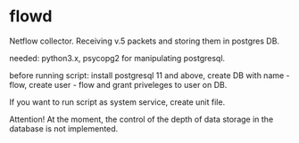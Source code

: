 # flowd
Netflow collector. Receiving v.5 packets and storing them in postgres DB.

needed: python3.x, psycopg2 for manipulating postgresql.

before running script: install postgresql 11 and above, create DB with name - flow, create user - flow and grant priveleges to user on DB.

If you want to run script as system service, create unit file.

Attention! At the moment, the control of the depth of data storage in the database is not implemented.
